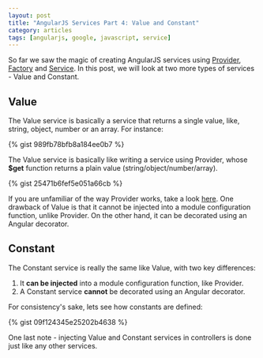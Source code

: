 ```yaml
---
layout: post
title: "AngularJS Services Part 4: Value and Constant"
category: articles
tags: [angularjs, google, javascript, service]
---
```


So far we saw the magic of creating AngularJS services using
[Provider](http://eftimov.net/blog/articles/2015/02/25/angularjs-services-part-1.html),
[Factory](http://eftimov.net/blog/articles/2015/02/27/angularjs-services-part-2.html) and
[Service](http://eftimov.net/blog/articles/2015/02/28/angularjs-services-part-3.html).
In this post, we will look at two more types of services - Value and Constant.

## Value

The Value service is basically a service that returns a single value, like,
string, object, number or an array. For instance:

{% gist 989fb78bfb8a184ee0b7 %}

The Value service is basically like writing a service using Provider, whose **$get**
function returns a plain value (string/object/number/array).

{% gist 25471b6fef5e051a66cb %}

If you are unfamiliar of the way Provider works, take a look [here](http://eftimov.net/blog/articles/2015/02/25/angularjs-services-part-1.html).
One drawback of Value is that it cannot be injected into a module configuration
function, unlike Provider. On the other hand, it can be decorated using an Angular decorator.

## Constant

The Constant service is really the same like Value, with two key differences:

1. It **can be injected** into a module configuration function, like Provider.
2. A Constant service **cannot** be decorated using an Angular decorator.

For consistency's sake, lets see how constants are defined:

{% gist 09f124345e25202b4638 %}

One last note - injecting Value and Constant services in controllers is done just like
any other services.
